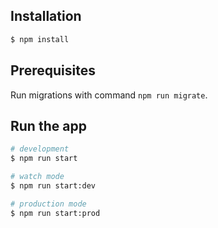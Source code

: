 ## Installation

```bash
$ npm install
```

## Prerequisites

Run migrations with command `npm run migrate`.

## Run the app

```bash
# development
$ npm run start

# watch mode
$ npm run start:dev

# production mode
$ npm run start:prod
```